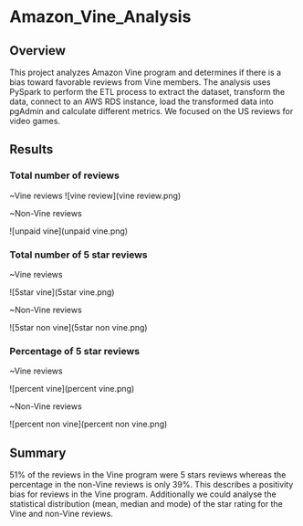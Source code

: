 # Amazon_Vine_Analysis

## Overview
This project analyzes Amazon Vine program and determines if there is a bias toward favorable reviews from Vine members.
The analysis uses PySpark to perform the ETL process to extract the dataset, transform the data, connect to an AWS RDS instance, load the transformed data into pgAdmin and calculate different metrics.
We focused on the US reviews for video games.

## Results
### Total number of reviews

~Vine reviews
![vine review](vine review.png)
              
              
~Non-Vine reviews

   ![unpaid vine](unpaid vine.png)
              
              
### Total number of 5 star reviews
~Vine reviews

   ![5star vine](5star vine.png)
              
              
~Non-Vine reviews

   ![5star non vine](5star non vine.png)
              
              
### Percentage of 5 star reviews
~Vine reviews

   ![percent vine](percent vine.png)
              
              
~Non-Vine reviews

   ![percent non vine](percent non vine.png)
              
              
## Summary
51% of the reviews in the Vine program were 5 stars reviews whereas the percentage in the non-Vine reviews is only 39%. This describes a positivity bias for reviews in the Vine program.
Additionally we could analyse the statistical distribution (mean, median and mode) of the star rating for the Vine and non-Vine reviews.
